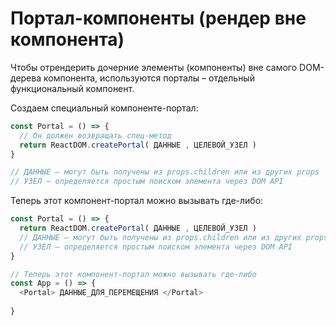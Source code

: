 # Портал-компоненты (рендер вне компонента)

Чтобы отрендерить дочерние элементы (компоненты) вне самого DOM-дерева компонента, используются порталы –  отдельный функциональный компонент. 

Создаем специальный компоненте-портал:  
```javascript
const Portal = () => {
  // Он должен возвращать спец-метод
  return ReactDOM.createPortal( ДАННЫЕ , ЦЕЛЕВОЙ_УЗЕЛ )
}

// ДАННЫЕ – могут быть получены из props.children или из других props
// УЗЕЛ – определяется простым поиском элемента через DOM API
```

Теперь этот компонент-портал можно вызывать где-либо:
```javascript
const Portal = () => {
  return ReactDOM.createPortal( ДАННЫЕ , ЦЕЛЕВОЙ_УЗЕЛ )
  // ДАННЫЕ – могут быть получены из props.children или из других props
  // УЗЕЛ – определяется простым поиском элемента через DOM API
}

// Теперь этот компонент-портал можно вызывать где-либо
const App = () => {
  <Portal> ДАННЫЕ_ДЛЯ_ПЕРЕМЕЩЕНИЯ </Portal>
  
}
```
